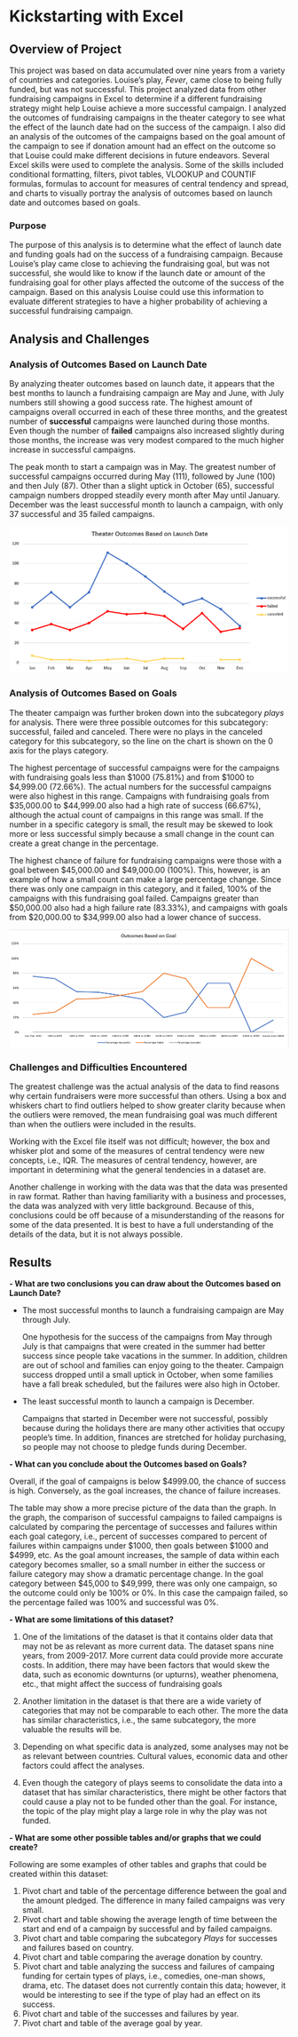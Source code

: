 # Kickstarting with Excel

## Overview of Project

This project was based on data accumulated over nine years from a variety of countries and categories. Louise’s play, *Fever*, came close to being fully funded, but was not successful. This project analyzed data from other fundraising campaigns in Excel to determine if a different fundraising strategy might help Louise achieve a more successful campaign. I analyzed the outcomes of fundraising campaigns in the theater category to see what the effect of the launch date had on the success of the campaign. I also did an analysis of the outcomes of the campaigns based on the goal amount of the campaign to see if donation amount had an effect on the outcome so that Louise could make different decisions in future endeavors. Several Excel skills were used to complete the analysis. Some of the skills included conditional formatting, filters, pivot tables, VLOOKUP and COUNTIF formulas, formulas to account for measures of central tendency and spread, and charts to visually portray the analysis of outcomes based on launch date and outcomes based on goals.

### Purpose

The purpose of this analysis is to determine what the effect of launch date and funding goals had on the success of a fundraising campaign. Because Louise’s play came close to achieving the fundraising goal, but was not successful, she would like to know if the launch date or amount of the fundraising goal for other plays affected the outcome of the success of the campaign. Based on this analysis Louise could use this information to evaluate different strategies to have a higher probability of achieving a successful fundraising campaign.

## Analysis and Challenges

### Analysis of Outcomes Based on Launch Date

By analyzing theater outcomes based on launch date, it appears that the best months to launch a fundraising campaign are May and June, with July numbers still showing a good success rate. The highest amount of campaigns overall occurred in each of these three months, and the greatest number of **successful** campaigns were launched during those months. Even though the number of **failed** campaigns also increased slightly during those months, the increase was very modest compared to the much higher increase in successful campaigns. 


The peak month to start a campaign was in May. The greatest number of successful campaigns occurred during May (111), followed by June (100) and then July (87). Other than a slight uptick in October (65), successful campaign numbers dropped steadily every month after May until January. December was the least successful month to launch a campaign, with only 37 successful and 35 failed campaigns.

![Theater_Outcomes_vs_Launch.png](/Resources/Theater_Outcomes_vs_Launch.png)

### Analysis of Outcomes Based on Goals

The theater campaign was further broken down into the subcategory *plays* for analysis. There were three possible outcomes for this subcategory: successful, failed and canceled. There were no plays in the canceled category for this subcategory, so the line on the chart is shown on the 0 axis for the plays category. 

The highest percentage of successful campaigns were for the campaigns with fundraising goals less than $1000 (75.81%) and from $1000 to  $4,999.00 (72.66%). The actual numbers for the successful campaigns were also highest in this range. Campaigns with fundraising goals from $35,000.00 to $44,999.00 also had a high rate of success (66.67%), although the actual count of campaigns in this range was small. If the number in a specific category is small, the result may be skewed to look more or less successful simply because a small change in the count can create a great change in the percentage.

The highest chance of failure for fundraising campaigns were those with a goal between $45,000.00 and $49,000.00 (100%). This, however, is an example of how a small count can make a large percentage change. Since there was only one campaign in this category, and it failed, 100% of the campaigns with this fundraising goal failed. Campaigns greater than $50,000.00 also had a high failure rate (83.33%), and campaigns with goals from $20,000.00 to $34,999.00 also had a lower chance of success.

![Outcomes_vs_Goals.png](/Resources/Outcomes_vs_Goals.png)

### Challenges and Difficulties Encountered

The greatest challenge was the actual analysis of the data to find reasons why certain fundraisers were more successful than others. Using a box and whiskers chart to find outliers helped to show greater clarity because when the outliers were removed, the mean fundraising goal was much different than when the outliers were included in the results. 

Working with the Excel file itself was not difficult; however, the box and whisker plot and some of the measures of central tendency were new concepts, i.e., IQR. The measures of central tendency, however, are important in determining what the general tendencies in a dataset are.

Another challenge in working with the data was that the data was presented in raw format. Rather than having familiarity with a business and processes, the data was analyzed with very little background. Because of this, conclusions could be off because of a misunderstanding of the reasons for some of the data presented. It is best to have a full understanding of the details of the data, but it is not always possible.

## Results

**- What are two conclusions you can draw about the Outcomes based on Launch Date?**

* The most successful months to launch a fundraising campaign are May through July.

  One hypothesis for the success of the campaigns from May through July is that campaigns that were created in the summer had better success since people take vacations in the summer. In addition, children are out of school and families can enjoy going to the theater. Campaign success dropped until a small uptick in October, when some families have a fall break scheduled, but the failures were also high in October. 

* The least successful month to launch a campaign is December. 

  Campaigns that started in December were not successful, possibly because during the holidays there are many other activities that occupy people’s time. In addition, finances are stretched for holiday purchasing, so people may not choose to pledge funds during December.

**- What can you conclude about the Outcomes based on Goals?**

Overall, if the goal of campaigns is below $4999.00, the chance of success is high. Conversely, as the goal increases, the chance of failure increases. 

The table may show a more precise picture of the data than the graph. In the graph, the comparison of successful campaigns to failed campaigns is calculated by comparing the percentage of successes and failures within each goal category, i.e., percent of successes compared to percent of failures within campaigns under $1000, then goals between $1000 and $4999, etc. As the goal amount increases, the sample of data within each category becomes smaller, so a small number in either the success or failure category may show a dramatic percentage change. In the goal category between $45,000 to $49,999, there was only one campaign, so the outcome could only be 100% or 0%. In this case the campaign failed, so the percentage failed was 100% and successful was 0%.

**- What are some limitations of this dataset?**

1. One of the limitations of the dataset is that it contains older data that may not be as relevant as more current data. The dataset spans nine years, from 2009-2017. More current data could provide more accurate costs. In addition, there may have been factors that would skew the data, such as economic downturns (or upturns), weather phenomena, etc., that might affect the success of fundraising goals

2. Another limitation in the dataset is that there are a wide variety of categories that may not be comparable to each other. The more the data has similar characteristics, i.e., the same subcategory, the more valuable the results will be. 

3. Depending on what specific data is analyzed, some analyses may not be as relevant between countries. Cultural values, economic data and other factors could affect the analyses.

4. Even though the category of plays seems to consolidate the data into a dataset that has similar characteristics, there might be other factors that could cause a play not to be funded other than the goal. For instance, the topic of the play might play a large role in why the play was not funded. 

**- What are some other possible tables and/or graphs that we could create?**

Following are some examples of other tables and graphs that could be created within this dataset:

1. Pivot chart and table of the percentage difference between the goal and the amount pledged. The difference in many failed campaigns was very small.
2. Pivot chart and table showing the average length of time between the start and end of a campaign by successful and by failed campaigns.
3. Pivot chart and table comparing the subcategory *Plays* for successes and failures based on country.
4. Pivot chart and table comparing the average donation by country.
5. Pivot chart and table analyzing the success and failures of campaing funding for certain types of plays, i.e., comedies, one-man shows, drama, etc. The dataset does not currently contain this data; however, it would be interesting to see if the type of play had an effect on its success.
6. Pivot chart and table of the successes and failures by year.
7. Pivot chart and table of the average goal by year.





